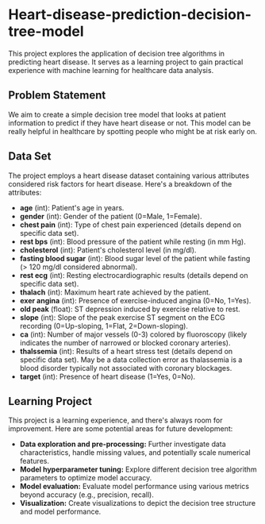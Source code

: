 # Heart-disease-prediction-decision-tree-model

This project explores the application of decision tree algorithms in predicting heart disease. It serves as a learning project to gain practical experience with machine learning for healthcare data analysis.

## Problem Statement

We aim to create a simple decision tree model that looks at patient information to predict if they have heart disease or not. This model can be really helpful in healthcare by spotting people who might be at risk early on.

## Data Set

The project employs a heart disease dataset containing various attributes considered risk factors for heart disease. Here's a breakdown of the attributes:

* **age** (int): Patient's age in years.
* **gender** (int): Gender of the patient (0=Male, 1=Female).
* **chest pain** (int): Type of chest pain experienced (details depend on specific data set).
* **rest bps** (int): Blood pressure of the patient while resting (in mm Hg).
* **cholesterol** (int): Patient's cholesterol level (in mg/dl).
* **fasting blood sugar** (int): Blood sugar level of the patient while fasting (> 120 mg/dl considered abnormal).
* **rest ecg** (int): Resting electrocardiographic results (details depend on specific data set).
* **thalach** (int): Maximum heart rate achieved by the patient.
* **exer angina** (int): Presence of exercise-induced angina (0=No, 1=Yes).
* **old peak** (float): ST depression induced by exercise relative to rest.
* **slope** (int): Slope of the peak exercise ST segment on the ECG recording (0=Up-sloping, 1=Flat, 2=Down-sloping).
* **ca** (int): Number of major vessels (0-3) colored by fluoroscopy (likely indicates the number of narrowed or blocked coronary arteries).
* **thalssemia** (int): Results of a heart stress test (details depend on specific data set). May be a data collection error as thalassemia is a blood disorder typically not associated with coronary blockages.
* **target** (int): Presence of heart disease (1=Yes, 0=No).

## Learning Project

This project is a learning experience, and there's always room for improvement. Here are some potential areas for future development:

* **Data exploration and pre-processing:** Further investigate data characteristics, handle missing values, and potentially scale numerical features.
* **Model hyperparameter tuning:** Explore different decision tree algorithm parameters to optimize model accuracy.
* **Model evaluation:** Evaluate model performance using various metrics beyond accuracy (e.g., precision, recall).
* **Visualization:** Create visualizations to depict the decision tree structure and model performance.


